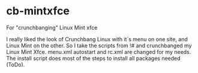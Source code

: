 # cb-mintxfce
For "crunchbanging" Linux  Mint xfce

I really liked the look of Crunchbang Linux with it´s menu on one site, and Linux Mint on the other. So I take the scripts from !# and crunchbanged my Linux Mint Xfce. 
menu.xml autostart and rc.xml are changed for my needs.
The install script does most of the steps to install all packages needed (ToDo).
